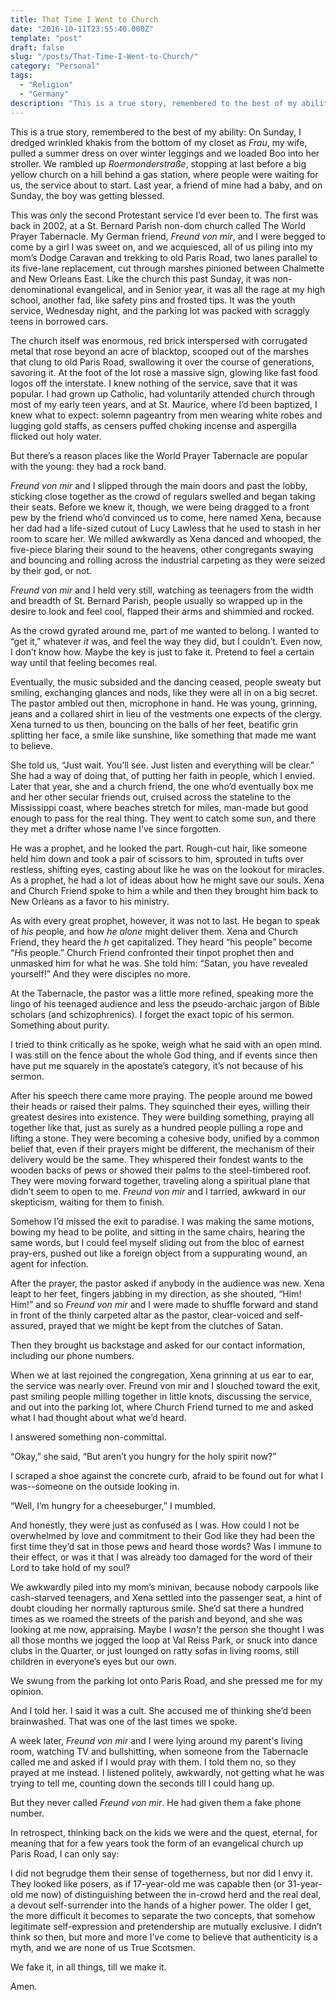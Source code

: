 ```yaml
---
title: That Time I Went to Church
date: "2016-10-11T23:55:40.000Z"
template: "post"
draft: false
slug: "/posts/That-Time-I-Went-to-Church/"
category: "Personal"
tags:
  - "Religion"
  - "Germany"
description: "This is a true story, remembered to the best of my ability: On Sunday, I dredged wrinkled khakis from the bottom of my closet as Frau, my wife, pulled a summer dress on over winter leggings and we loaded Boo into her stroller. We rambled up Roermonderstraße, stopping at last before a big yellow church..."
---
```


<p>This is a true story, remembered to the best of my ability: On Sunday, I dredged wrinkled khakis from the bottom of my closet as <em>Frau</em>, my wife, pulled a summer dress on over winter leggings and we loaded Boo into her stroller. We rambled up <em>Roermonderstraße</em>, stopping at last before a big yellow church on a hill behind a gas station, where people were waiting for us, the service about to start. Last year, a friend of mine had a baby, and on Sunday, the boy was getting blessed.</p> 

<p>This was only the second Protestant service I’d ever been to. The first was back in 2002, at a St. Bernard Parish non-dom church called The World Prayer Tabernacle. My German friend, <em>Freund von mir</em>, and I were begged to come by a girl I was sweet on, and we acquiesced, all of us piling into my mom’s Dodge Caravan and trekking to old Paris Road, two lanes parallel to its five-lane replacement, cut through marshes pinioned between Chalmette and New Orleans East. Like the church this past Sunday, it was non-denominational evangelical, and in Senior year, it was all the rage at my high school, another fad, like safety pins and frosted tips. It was the youth service, Wednesday night, and the parking lot was packed with scraggly teens in borrowed cars.</p>

<p>The church itself was enormous, red brick interspersed with corrugated metal that rose beyond an acre of blacktop, scooped out of the marshes that clung to old Paris Road, swallowing it over the course of generations, savoring it. At the foot of the lot rose a massive sign, glowing like fast food logos off the interstate. I knew nothing of the service, save that it was popular. I had grown up Catholic, had voluntarily attended church through most of my early teen years, and at St. Maurice, where I’d been baptized, I knew what to expect: solemn pageantry from men wearing white robes and lugging gold staffs, as censers puffed choking incense and aspergilla flicked out holy water.</p> 

<p>But there’s a reason places like the World Prayer Tabernacle are popular with the young: they had a rock band.</p> 

<p><em>Freund von mir</em> and I slipped through the main doors and past the lobby, sticking close together as the crowd of regulars swelled and began taking their seats. Before we knew it, though, we were being dragged to a front pew by the friend who’d convinced us to come, here named Xena, because her dad had a life-sized cutout of Lucy Lawless that he used to stash in her room to scare her. We milled awkwardly as Xena danced and whooped, the five-piece blaring their sound to the heavens, other congregants swaying and bouncing and rolling across the industrial carpeting as they were seized by their god, or not.</p> 

<p><em>Freund von mir</em> and I held very still, watching as teenagers from the width and breadth of St. Bernard Parish, people usually so wrapped up in the desire to look and feel cool, flapped their arms and shimmied and rocked.</p> 

<p>As the crowd gyrated around me, part of me wanted to belong. I wanted to “get it,” whatever <em>it</em> was, and feel the way they did, but I couldn’t. Even now, I don’t know how. Maybe the key is just to fake it. Pretend to feel a certain way until that feeling becomes real.</p> 

<p>Eventually, the music subsided and the dancing ceased, people sweaty but smiling, exchanging glances and nods, like they were all in on a big secret. The pastor ambled out then, microphone in hand. He was young, grinning, jeans and a collared shirt in lieu of the vestments one expects of the clergy. Xena turned to us then, bouncing on the balls of her feet, beatific grin splitting her face, a smile like sunshine, like something that made me want to believe.</p> 

<p>She told us, “Just wait. You’ll see. Just listen and everything will be clear.” She had a way of doing that, of putting her faith in people, which I envied. Later that year, she and a church friend, the one who’d eventually box me and her other secular friends out, cruised across the stateline to the Mississippi coast, where beaches stretch for miles, man-made but good enough to pass for the real thing. They went to catch some sun, and there they met a drifter whose name I’ve since forgotten.</p> 

<p>He was a prophet, and he looked the part. Rough-cut hair, like someone held him down and took a pair of scissors to him, sprouted in tufts over restless, shifting eyes, casting about like he was on the lookout for miracles. As a prophet, he had a lot of ideas about how he might save our souls. Xena and Church Friend spoke to him a while and then they brought him back to New Orleans as a favor to his ministry.</p> 

<p>As with every great prophet, however, it was not to last. He began to speak of <em>his</em> people, and how <em>he alone</em> might deliver them. Xena and Church Friend, they heard the <em>h</em> get capitalized. They heard “his people” become “<em>H</em>is people.” Church Friend confronted their tinpot prophet then and unmasked him for what he was. She told him: “Satan, you have revealed yourself!” And they were disciples no more.</p> 

<p>At the Tabernacle, the pastor was a little more refined, speaking more the lingo of his teenaged audience and less the pseudo-archaic jargon of Bible scholars (and schizophrenics). I forget the exact topic of his sermon. Something about purity.</p> 

<p>I tried to think critically as he spoke, weigh what he said with an open mind. I was still on the fence about the whole God thing, and if events since then have put me squarely in the apostate’s category, it’s not because of his sermon.</p> 

<p>After his speech there came more praying. The people around me bowed their heads or raised their palms. They squinched their eyes, willing their greatest desires into existence. They were building something, praying all together like that, just as surely as a hundred people pulling a rope and lifting a stone. They were becoming a cohesive body, unified by a common belief that, even if their prayers might be different, the mechanism of their delivery would be the same. They whispered their fondest wants to the wooden backs of pews or showed their palms to the steel-timbered roof. They were moving forward together, traveling along a spiritual plane that didn’t seem to open to me. <em>Freund von mir</em> and I tarried, awkward in our skepticism, waiting for them to finish.</p> 

<p>Somehow I’d missed the exit to paradise. I was making the same motions, bowing my head to be polite, and sitting in the same chairs, hearing the same words, but I could feel myself sliding out from the bloc of earnest pray-ers, pushed out like a foreign object from a suppurating wound, an agent for infection.</p> 

<p>After the prayer, the pastor asked if anybody in the audience was new. Xena leapt to her feet, fingers jabbing in my direction, as she shouted, “Him! Him!” and so <em>Freund von mir</em> and I were made to shuffle forward and stand in front of the thinly carpeted altar as the pastor, clear-voiced and self-assured, prayed that we might be kept from the clutches of Satan.</p> 

<p>Then they brought us backstage and asked for our contact information, including our phone numbers.</p> 

<p>When we at last rejoined the congregation, Xena grinning at us ear to ear, the service was nearly over. Freund von mir and I slouched toward the exit, past smiling people milling together in little knots, discussing the service, and out into the parking lot, where Church Friend turned to me and asked what I had thought about what we’d heard.</p> 

<p>I answered something non-committal. 

<p>“Okay,” she said, “But aren’t you hungry for the holy spirit now?”</p>

<p>I scraped a shoe against the concrete curb, afraid to be found out for what I was--someone on the outside looking in.</p> 

<p>“Well, I’m hungry for a cheeseburger,” I mumbled.</p> 

<p>And honestly, they were just as confused as I was. How could I not be overwhelmed by love and commitment to their God like they had been the first time they’d sat in those pews and heard those words? Was I immune to their effect, or was it that I was already too damaged for the word of their Lord to take hold of my soul?</p> 

<p>We awkwardly piled into my mom’s minivan, because nobody carpools like cash-starved teenagers, and Xena settled into the passenger seat, a hint of doubt clouding her normally rapturous smile. She’d sat there a hundred times as we roamed the streets of the parish and beyond, and she was looking at me now, appraising. Maybe I <em>wasn’t</em> the person she thought I was all those months we jogged the loop at Val Reiss Park, or snuck into dance clubs in the Quarter, or just lounged on ratty sofas in living rooms, still children in everyone’s eyes but our own.</p> 

<p>We swung from the parking lot onto Paris Road, and she pressed me for my opinion.</p> 

<p>And I told her. I said it was a cult. She accused me of thinking she’d been brainwashed. That was one of the last times we spoke.</p> 

<p>A week later, <em>Freund von mir</em> and I were lying around my parent's living room, watching TV and bullshitting, when someone from the Tabernacle called me and asked if I would pray with them. I told them no, so they prayed at me instead. I listened politely, awkwardly, not getting what he was trying to tell me, counting down the seconds till I could hang up.</p> 

<p>But they never called <em>Freund von mir</em>. He had given them a fake phone number.</p> 

<p>In retrospect, thinking back on the kids we were and the quest, eternal, for meaning that for a few years took the form of an evangelical church up Paris Road, I can only say:</p>

<p>I did not begrudge them their sense of togetherness, but nor did I envy it. They looked like posers, as if 17-year-old me was capable then (or 31-year-old me now) of distinguishing between the in-crowd herd and the real deal, a devout self-surrender into the hands of a higher power. The older I get, the more difficult it becomes to separate the two concepts, that somehow legitimate self-expression and pretendership are mutually exclusive. I didn’t think so then, but more and more I’ve come to believe that authenticity is a myth, and we are none of us True Scotsmen.</p> 

<p>We fake it, in all things, till we make it.</p> 

<p>Amen.</p>